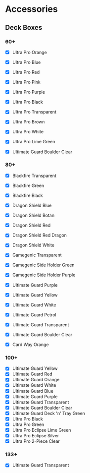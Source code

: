 # Accessories

## Deck Boxes

### 60+
- [x] Ultra Pro Orange
- [x] Ultra Pro Blue
- [x] Ultra Pro Red
- [x] Ultra Pro Pink
- [x] Ultra Pro Purple
- [x] Ultra Pro Black
- [x] Ultra Pro Transparent
- [x] Ultra Pro Brown
- [x] Ultra Pro White
- [x] Ultra Pro Lime Green
- [x] Ultimate Guard Boulder Clear


### 80+
- [x] Blackfire Transparent
- [x] Blackfire Green
- [x] Blackfire Black
- [x] Dragon Shield Blue
- [x] Dragon Shield Botan
- [x] Dragon Shield Red
- [x] Dragon Shield Red Dragon
- [x] Dragon Shield White
- [x] Gamegenic Transparent
- [x] Gamegenic Side Holder Green
- [x] Gamegenic Side Holder Purple
- [x] Ultimate Guard Purple
- [x] Ultimate Guard Yellow
- [x] Ultimate Guard White
- [x] Ultimate Guard Petrol
- [x] Ultimate Guard Transparent
- [x] Ultimate Guard Boulder Clear
- [x] Card Way Orange


### 100+
- [x] Ultimate Guard Yellow
- [x] Ultimate Guard Red
- [x] Ultimate Guard Orange
- [x] Ultimate Guard White
- [x] Ultimate Guard Blue
- [x] Ultimate Guard Purple
- [x] Ultimate Guard Transparent
- [x] Ultimate Guard Boulder Clear
- [x] Ultimate Guard Deck 'n' Tray Green
- [x] Ultra Pro Black
- [x] Ultra Pro Green
- [x] Ultra Pro Eclipse Lime Green
- [x] Ultra Pro Eclipse Silver
- [x] Ultra Pro 2-Piece Clear

### 133+
- [x] Ultimate Guard Transparent